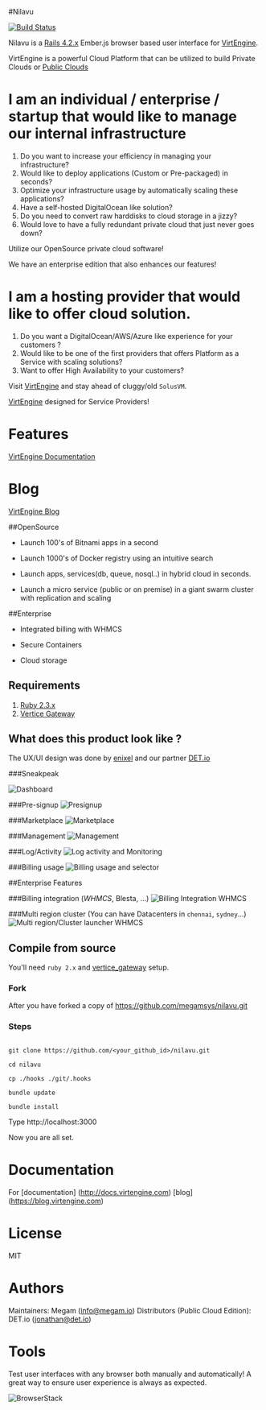 #Nilavu

[![Build Status](https://travis-ci.org/VirtEngine/Nilavu.png?branch=1.5)](https://travis-ci.org/VirtEngine/Nilavu)

Nilavu is a [Rails 4.2.x](http://guides.rubyonrails.org/) Ember.js browser based user interface for [VirtEngine](https://virtengine.com). 

VirtEngine is a powerful Cloud Platform that can be utilized to build Private Clouds or [Public Clouds](https://docs.virtengine.com/#billing)

# I am an individual / enterprise / startup that would like to manage our internal infrastructure

1. Do you want to increase your efficiency in managing your infrastructure?
2. Would like to deploy applications (Custom or Pre-packaged) in seconds?
3. Optimize your infrastructure usage by automatically scaling these applications?
4. Have a self-hosted DigitalOcean like solution?
5. Do you need to convert raw harddisks to cloud storage in a jizzy?
6. Would love to have a fully redundant private cloud that just never goes down?

Utilize our OpenSource private cloud software!

We have an enterprise edition that also enhances our features!

# I am a hosting provider that would like to offer cloud solution.

1. Do you want a DigitalOcean/AWS/Azure like experience for your customers ?
2. Would like to be one of the first providers that offers Platform as a Service with scaling solutions?
3. Want to offer High Availability to your customers?

Visit [VirtEngine](http://virtengine.com) and stay ahead of cluggy/old `SolusVM`.

[VirtEngine](http://virtengine.com) designed for Service Providers!

# Features

[VirtEngine Documentation](https://docs.virtengine.com)

# Blog

[VirtEngine Blog](https://blog.virtengine.com)

##OpenSource

* Launch 100's of Bitnami apps in a second

* Launch 1000's of Docker registry using an intuitive search

* Launch apps, services(db, queue, nosql..) in hybrid cloud in seconds.

* Launch a micro service (public or on premise) in a giant swarm cluster with replication and scaling

##Enterprise

* Integrated billing with WHMCS 

* Secure Containers

* Cloud storage

## Requirements

1. [Ruby 2.3.x](http://ruby-lang.org)
4. [Vertice Gateway](https://github.com/megamsys/vertice_gateway)


## What does this product look like ?

The UX/UI design was done by [enixel](http://enixel.com) and our partner [DET.io](http://det.io)

###Sneakpeak

![Dashboard](https://github.com/megamsys/nilavu/blob/1.5/public/sneakpeak/megam_vertice_dashboard.png)

###Pre-signup
![Presignup](https://github.com/megamsys/nilavu/blob/1.5/public/sneakpeak/megam_vertice_presignup.png)

###Marketplace
![Marketplace](https://github.com/megamsys/nilavu/blob/1.5/public/sneakpeak/megam_vertice_mktplace.png)

###Management
![Management](https://github.com/megamsys/nilavu/blob/1.5/public/sneakpeak/megam_vertice_management.png)

###Log/Activity
![Log activity and Monitoring](https://github.com/megamsys/nilavu/blob/1.5/public/sneakpeak/megam_vertice_logs.png)

###Billing usage
![Billing usage and selector](https://github.com/megamsys/nilavu/blob/1.5/public/sneakpeak/megam_vertice_pricing_billing_whmcs.png)

##Enterprise Features

###Billing integration (*WHMCS*, Blesta, ...)
![Billing Integration WHMCS](https://github.com/megamsys/nilavu/blob/1.5/public/sneakpeak/megam_vertice_subcription.png)

###Multi region cluster (You can have Datacenters in `chennai`, `sydney`...)
![Multi region/Cluster launcher WHMCS](https://github.com/megamsys/nilavu/blob/1.5/public/sneakpeak/megam_vertice_multiregion_launcher.png)

## Compile from source

You'll need `ruby 2.x` and [vertice_gateway](https://github.com/megamsys/vertice_gateway.git) setup.

### Fork

After you have forked a copy of https://github.com/megamsys/nilavu.git

### Steps

```

git clone https://github.com/<your_github_id>/nilavu.git

cd nilavu

cp ./hooks ./git/.hooks

bundle update

bundle install

```

Type http://localhost:3000

Now you are all set.

# Documentation

For [documentation] (http://docs.virtengine.com)
    [blog] (https://blog.virtengine.com)

# License

MIT


# Authors

Maintainers: Megam (<info@megam.io>)
Distributors (Public Cloud Edition): DET.io (<jonathan@det.io>)

# Tools

Test user interfaces with any browser both manually and automatically! A great way to ensure user experience is always as expected.

![BrowserStack](https://www.browserstack.com/images/layout/browserstack-logo-600x315.png)
